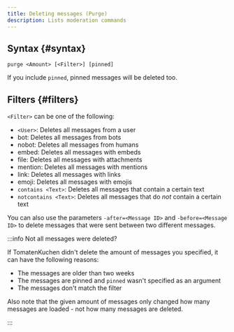 ```yaml
---
title: Deleting messages (Purge)
description: Lists moderation commands
---
```


## Syntax {#syntax}

`purge <Amount> [<Filter>] [pinned]`

If you include `pinned`, pinned messages will be deleted too.

## Filters {#filters}

`<Filter>` can be one of the following:
- `<User>`: Deletes all messages from a user
- bot: Deletes all messages from bots
- nobot: Deletes all messages from humans
- embed: Deletes all messages with embeds
- file: Deletes all messages with attachments
- mention: Deletes all messages with mentions
- link: Deletes all messages with links
- emoji: Deletes all messages with emojis
- `contains <Text>`: Deletes all messages that contain a certain text
- `notcontains <Text>`: Deletes all messages that do *not* contain a certain text

You can also use the parameters `-after=<Message ID>` and `-before=<Message ID>` to delete messages that were sent between two different messages.

:::info Not all messages were deleted?

If TomatenKuchen didn't delete the amount of messages you specified, it can have the following reasons:
- The messages are older than two weeks
- The messages are pinned and `pinned` wasn't specified as an argument
- The messages don't match the filter

Also note that the given amount of messages only changed how many messages are loaded -
not how many messages are deleted.

:::
